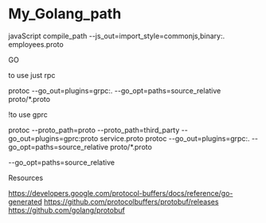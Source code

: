 # My_Golang_path


javaScript
compile_path --js_out=import_style=commonjs,binary:. employees.proto

GO

 to use just rpc 

protoc --go_out=plugins=grpc:. --go_opt=paths=source_relative proto/\*.proto

!to use gprc 

protoc --proto_path=proto --proto_path=third_party --go_out=plugins=gprc:proto service.proto
protoc --go_out=plugins=grpc:. --go_opt=paths=source_relative proto/\*.proto

<!-- Notice -->

<!-- ?output the gprc file to the root directory -->

--go_opt=paths=source_relative

 Resources 

https://developers.google.com/protocol-buffers/docs/reference/go-generated
https://github.com/protocolbuffers/protobuf/releases
https://github.com/golang/protobuf
